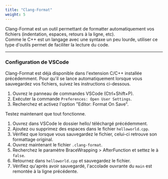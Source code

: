 ```yaml
---
title: "Clang-Format"
weight: 5
---
```


Clang-Format est un outil permettant de formatter automatiquement vos fichiers (indentation, espaces, retours à la ligne, etc).\
Comme le C++ est un langage avec une syntaxe un peu lourde, utiliser ce type d'outils permet de faciliter la lecture du code.

---

### Configuration de VSCode

Clang-Format est déjà disponible dans l'extension C/C++ installée précédemment.
Pour qu'il se lance automatiquement lorsque vous sauvegardez vos fichiers, suivez les instructions ci-dessous.
1. Ouvrez le panneau de commandes VSCode (Ctrl+Shift+P).
1. Exécuter la commande `Preferences: Open User Settings`.
3. Recherchez et activez l'option "Editor: Format On Save".

Testez maintenant que tout fonctionne.
1. Ouvrez dans VSCode le dossier hello/ téléchargé précédemment.
2. Ajoutez ou supprimez des espaces dans le fichier `helloworld.cpp`.
3. Vérifiez que lorsque vous sauvegardez le fichier, celui-ci retrouve son formattage original.
4. Ouvrez maintenant le fichier `.clang-format`.
5. Recherchez le paramètre BraceWrapping > AfterFunction et settez le à `false`.
6. Retournez dans `helloworld.cpp` et sauvegardez le fichier.
7. Vérifiez qu'après avoir sauvegardé, l'accolade ouvrante du `main` est remontée à la ligne précédente.
